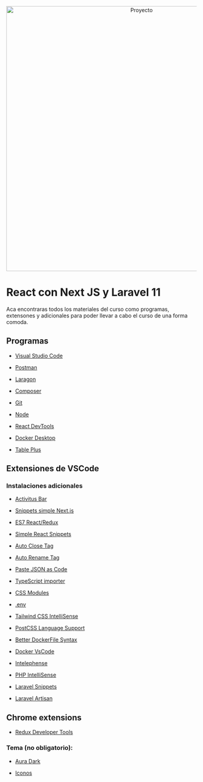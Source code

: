 <p align="center">
  <a href="https://nextjs.org/" target="blank"><img src="/project.png" width="700" alt="Proyecto" /></a>
</p>

# React con Next JS y Laravel 11
Aca encontraras todos los materiales del curso como programas, extensones y adicionales para poder llevar a cabo el curso de una forma comoda.


## Programas

* [Visual Studio Code](https://code.visualstudio.com/)

* [Postman](https://www.postman.com/)

* [Laragon](https://laragon.org/download)

* [Composer](https://getcomposer.org/download/)

* [Git](https://git-scm.com/)

* [Node](https://nodejs.org/es/)

* [React DevTools](https://react.dev/learn/react-developer-tools)

* [Docker Desktop](https://www.docker.com/get-started)

* [Table Plus](https://tableplus.com/) 


## Extensiones de VSCode

### Instalaciones adicionales

* [Activitus Bar](https://marketplace.visualstudio.com/items?itemName=Gruntfuggly.activitusbar)

* [Snippets simple Next.js](https://marketplace.visualstudio.com/items?itemName=yuzu.snippets-next-13)

* [ES7 React/Redux](https://marketplace.visualstudio.com/items?itemName=dsznajder.es7-react-js-snippets)

* [Simple React Snippets](https://marketplace.visualstudio.com/items?itemName=burkeholland.simple-react-snippets)

* [Auto Close Tag](https://marketplace.visualstudio.com/items?itemName=formulahendry.auto-close-tag)

* [Auto Rename Tag](https://marketplace.visualstudio.com/items?itemName=formulahendry.auto-rename-tag)

* [Paste JSON as Code](https://marketplace.visualstudio.com/items?itemName=quicktype.quicktype)

* [TypeScript importer](https://marketplace.visualstudio.com/items?itemName=pmneo.tsimporter)

* [CSS Modules](https://marketplace.visualstudio.com/items?itemName=clinyong.vscode-css-modules)

* [.env](https://marketplace.visualstudio.com/items?itemName=mikestead.dotenv)

* [Tailwind CSS IntelliSense](https://marketplace.visualstudio.com/items?itemName=bradlc.vscode-tailwindcss)

* [PostCSS Language Support](https://marketplace.visualstudio.com/items?itemName=csstools.postcss)

* [Better DockerFile Syntax](https://marketplace.visualstudio.com/items?itemName=jeff-hykin.better-dockerfile-syntax)

* [Docker VsCode](https://marketplace.visualstudio.com/items?itemName=ms-azuretools.vscode-docker)

* [Intelephense](https://marketplace.visualstudio.com/items?itemName=bmewburn.vscode-intelephense-client)

* [PHP IntelliSense](https://marketplace.visualstudio.com/items?itemName=zobo.php-intellisense)

* [Laravel Snippets](https://marketplace.visualstudio.com/items?itemName=onecentlin.laravel5-snippets)

* [Laravel Artisan](https://marketplace.visualstudio.com/items?itemName=ryannaddy.laravel-artisan)


## Chrome extensions

* [Redux Developer Tools](https://chrome.google.com/webstore/detail/redux-devtools/lmhkpmbekcpmknklioeibfkpmmfibljd/related)

### Tema (no obligatorio):

* [Aura Dark](https://marketplace.visualstudio.com/items?itemName=DaltonMenezes.aura-theme)

* [Iconos](https://marketplace.visualstudio.com/items?itemName=PKief.material-icon-theme)
